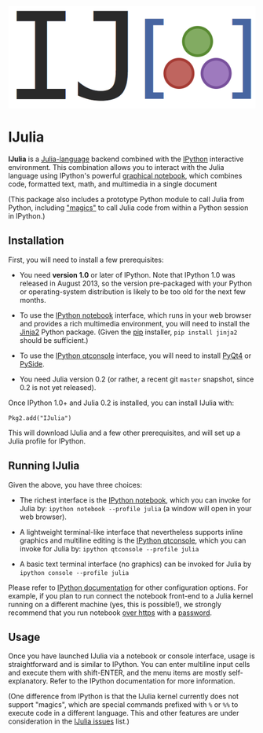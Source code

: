 ![IJulia logo](deps/ijulialogo.png)
# IJulia

**IJulia** is a [Julia-language](http://julialang.org/) backend combined
with the [IPython](http://ipython.org/) interactive environment.  This
combination allows you to interact with the Julia language using
IPython's powerful [graphical
notebook](http://ipython.org/notebook.html), which combines code,
formatted text, math, and multimedia in a single document

(This package also includes a prototype Python module to call Julia
from Python, including
["magics"](http://ipython.org/ipython-doc/dev/interactive/tutorial.html)
to call Julia code from within a Python session in IPython.)

## Installation

First, you will need to install a few prerequisites:

* You need **version 1.0** or later of IPython.  Note that IPython 1.0
was released in August 2013, so the version pre-packaged with your
Python or operating-system distribution is likely to be too old for
the next few months.

* To use the [IPython notebook](http://ipython.org/notebook.html) interface, which runs in your web
  browser and provides a rich multimedia environment, you will need
  to install the [Jinja2](http://jinja.pocoo.org/docs/) Python package.
  (Given the [pip](http://www.pip-installer.org/en/latest/) installer, `pip install jinja2` should be sufficient.)

* To use the [IPython qtconsole](http://ipython.org/ipython-doc/dev/interactive/qtconsole.html) interface, you will need to install [PyQt4](http://www.riverbankcomputing.com/software/pyqt/download) or [PySide](http://qt-project.org/wiki/Category:LanguageBindings::PySide).

* You need Julia version 0.2 (or rather, a recent git `master` snapshot, since 0.2 is not yet released).

Once IPython 1.0+ and Julia 0.2 is installed, you can install IJulia with:
```
Pkg2.add("IJulia")
```
This will download IJulia and a few other prerequisites, and will set up a
Julia profile for IPython.

## Running IJulia

Given the above, you have three choices:

* The richest interface is the [IPython notebook](http://ipython.org/notebook.html), which you can invoke for Julia by: `ipython notebook --profile julia` (a window will open in your web browser).

* A lightweight terminal-like interface that nevertheless supports
  inline graphics and multiline editing is the [IPython qtconsole](http://ipython.org/ipython-doc/dev/interactive/qtconsole.html), which you can invoke for Julia by: `ipython qtconsole --profile julia`

* A basic text terminal interface (no graphics) can be invoked for Julia by `ipython console --profile julia`

Please refer to [IPython documentation](http://ipython.org/documentation.html) for other configuration options.  For example, if you plan to run connect the notebook front-end to a Julia kernel running on a different machine (yes, this is possible!), we strongly recommend that you run notebook [over https](http://ipython.org/ipython-doc/dev/interactive/qtconsole.html) with a [password](http://ipython.org/ipython-doc/dev/interactive/qtconsole.html).

## Usage

Once you have launched IJulia via a notebook or console interface,
usage is straightforward and is similar to IPython.   You can enter
multiline input cells and execute them with shift-ENTER, and the menu
items are mostly self-explanatory.  Refer to the IPython documentation
for more information.

(One difference from IPython is that the IJulia kernel currently does
not support "magics", which are special commands prefixed with `%` or `%%`
to execute code in a different language.  This and other features are
under consideration in the [IJulia issues](https://github.com/JuliaLang/IJulia.jl/issues) list.)
